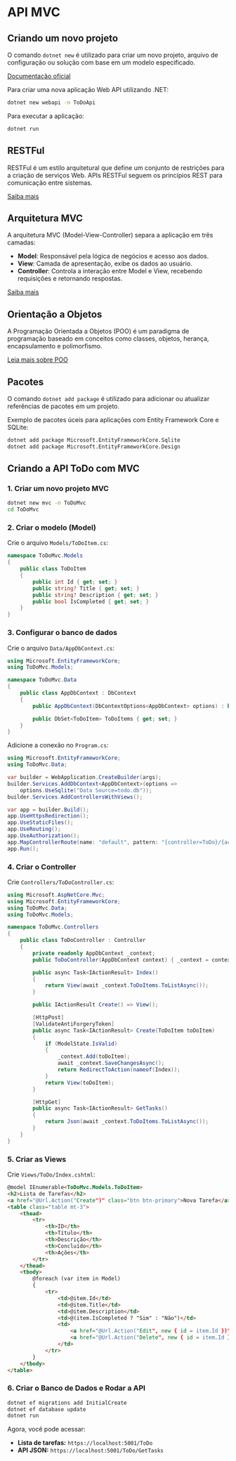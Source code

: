 # API MVC

## Criando um novo projeto

O comando `dotnet new` é utilizado para criar um novo projeto, arquivo de configuração ou solução com base em um modelo especificado.

[Documentação oficial](https://learn.microsoft.com/en-us/dotnet/core/tools/dotnet-new)

Para criar uma nova aplicação Web API utilizando .NET:
```sh
dotnet new webapi -n ToDoApi
```

Para executar a aplicação:
```sh
dotnet run
```

## RESTFul

RESTFul é um estilo arquitetural que define um conjunto de restrições para a criação de serviços Web. APIs RESTFul seguem os princípios REST para comunicação entre sistemas.

[Saiba mais](https://aws.amazon.com/pt/what-is/restful-api/)

## Arquitetura MVC

A arquitetura MVC (Model-View-Controller) separa a aplicação em três camadas:
- **Model**: Responsável pela lógica de negócios e acesso aos dados.
- **View**: Camada de apresentação, exibe os dados ao usuário.
- **Controller**: Controla a interação entre Model e View, recebendo requisições e retornando respostas.

[Saiba mais](https://aws.amazon.com/pt/what-is/restful-api/)

## Orientação a Objetos

A Programação Orientada a Objetos (POO) é um paradigma de programação baseado em conceitos como classes, objetos, herança, encapsulamento e polimorfismo.

[Leia mais sobre POO](https://www.alura.com.br/artigos/poo-programacao-orientada-a-objetos)

## Pacotes

O comando `dotnet add package` é utilizado para adicionar ou atualizar referências de pacotes em um projeto.

Exemplo de pacotes úceis para aplicações com Entity Framework Core e SQLite:
```sh
dotnet add package Microsoft.EntityFrameworkCore.Sqlite
dotnet add package Microsoft.EntityFrameworkCore.Design
```

## Criando a API ToDo com MVC

### 1. Criar um novo projeto MVC
```sh
dotnet new mvc -n ToDoMvc
cd ToDoMvc
```

### 2. Criar o modelo (Model)
Crie o arquivo `Models/ToDoItem.cs`:
```csharp
namespace ToDoMvc.Models
{
    public class ToDoItem
    {
        public int Id { get; set; }
        public string? Title { get; set; }
        public string? Description { get; set; }
        public bool IsCompleted { get; set; }
    }
}
```

### 3. Configurar o banco de dados
Crie o arquivo `Data/AppDbContext.cs`:
```csharp
using Microsoft.EntityFrameworkCore;
using ToDoMvc.Models;

namespace ToDoMvc.Data
{
    public class AppDbContext : DbContext
    {
        public AppDbContext(DbContextOptions<AppDbContext> options) : base(options) {}

        public DbSet<ToDoItem> ToDoItems { get; set; }
    }
}
```

Adicione a conexão no `Program.cs`:
```csharp
using Microsoft.EntityFrameworkCore;
using ToDoMvc.Data;

var builder = WebApplication.CreateBuilder(args);
builder.Services.AddDbContext<AppDbContext>(options =>
    options.UseSqlite("Data Source=todo.db"));
builder.Services.AddControllersWithViews();

var app = builder.Build();
app.UseHttpsRedirection();
app.UseStaticFiles();
app.UseRouting();
app.UseAuthorization();
app.MapControllerRoute(name: "default", pattern: "{controller=ToDo}/{action=Index}/{id?}");
app.Run();
```

### 4. Criar o Controller
Crie `Controllers/ToDoController.cs`:
```csharp
using Microsoft.AspNetCore.Mvc;
using Microsoft.EntityFrameworkCore;
using ToDoMvc.Data;
using ToDoMvc.Models;

namespace ToDoMvc.Controllers
{
    public class ToDoController : Controller
    {
        private readonly AppDbContext _context;
        public ToDoController(AppDbContext context) { _context = context; }

        public async Task<IActionResult> Index()
        {
            return View(await _context.ToDoItems.ToListAsync());
        }

        public IActionResult Create() => View();

        [HttpPost]
        [ValidateAntiForgeryToken]
        public async Task<IActionResult> Create(ToDoItem toDoItem)
        {
            if (ModelState.IsValid)
            {
                _context.Add(toDoItem);
                await _context.SaveChangesAsync();
                return RedirectToAction(nameof(Index));
            }
            return View(toDoItem);
        }

        [HttpGet]
        public async Task<IActionResult> GetTasks()
        {
            return Json(await _context.ToDoItems.ToListAsync());
        }
    }
}
```

### 5. Criar as Views
Crie `Views/ToDo/Index.cshtml`:
```html
@model IEnumerable<ToDoMvc.Models.ToDoItem>
<h2>Lista de Tarefas</h2>
<a href="@Url.Action("Create")" class="btn btn-primary">Nova Tarefa</a>
<table class="table mt-3">
    <thead>
        <tr>
            <th>ID</th>
            <th>Título</th>
            <th>Descrição</th>
            <th>Concluído</th>
            <th>Ações</th>
        </tr>
    </thead>
    <tbody>
        @foreach (var item in Model)
        {
            <tr>
                <td>@item.Id</td>
                <td>@item.Title</td>
                <td>@item.Description</td>
                <td>@(item.IsCompleted ? "Sim" : "Não")</td>
                <td>
                    <a href="@Url.Action("Edit", new { id = item.Id })">Editar</a> |
                    <a href="@Url.Action("Delete", new { id = item.Id })">Excluir</a>
                </td>
            </tr>
        }
    </tbody>
</table>
```

### 6. Criar o Banco de Dados e Rodar a API
```sh
dotnet ef migrations add InitialCreate
dotnet ef database update
dotnet run
```
Agora, você pode acessar:
- **Lista de tarefas:** `https://localhost:5001/ToDo`
- **API JSON:** `https://localhost:5001/ToDo/GetTasks`

